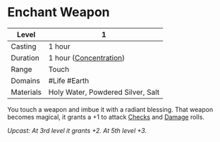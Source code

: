 # Enchant Weapon

| Level     | 1                                                   |
| --------- | --------------------------------------------------- |
| Casting   | 1 hour                                              |
| Duration  | 1 hour ([Concentration](../../../Concentration.md)) |
| Range     | Touch                                               |
| Domains   | #Life #Earth                                        |
| Materials | Holy Water, Powdered Silver, Salt                   |

You touch a weapon and imbue it with a radiant blessing. That weapon becomes magical, it grants a +1 to attack [Checks](../../../../Game%20Structure/Check.md) and [Damage](../../../../Damage%20Types/!Damage%20Types.md) rolls.

*Upcast: At 3rd level it grants +2. At 5th level +3.*